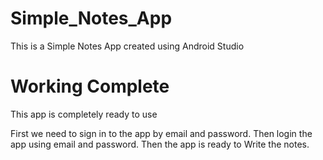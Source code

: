 # Simple_Notes_App

This is a Simple Notes App created using Android Studio

# Working Complete

This app is completely ready to use 

First we need to sign in to the app by email and password.
Then login the app using email and password.
Then the app is ready to Write the notes.
